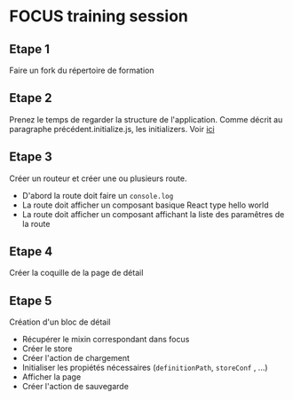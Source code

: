 # FOCUS training session

## Etape 1

Faire un fork du répertoire de formation

## Etape 2

Prenez le  temps de regarder la structure de l'application.
Comme décrit au paragraphe précédent.initialize.js, les initializers. 
 Voir [ici](http://kleegroup.github.io/focus-docs/getting-started/index.html)
 
## Etape 3

Créer un routeur et créer une ou plusieurs route.
- D'abord la route doit faire un `console.log`
- La route doit afficher un composant basique React type hello world
- La route doit afficher un composant affichant la liste des paramêtres de la route

## Etape 4

Créer la coquille de la page de détail

## Etape 5

Création d'un bloc de détail

- Récupérer le mixin correspondant dans focus
- Créer le store
- Créer l'action de chargement
- Initialiser les propiétés nécessaires (`definitionPath`, `storeConf` , ...)
- Afficher la page
- Créer l'action de sauvegarde
